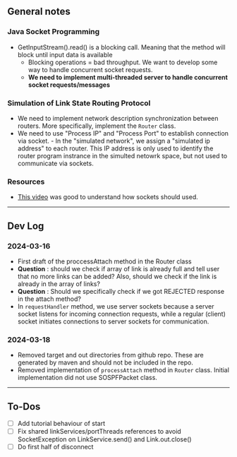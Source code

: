 ## General notes
### Java Socket Programming
- GetInputStream().read() is a blocking call. Meaning that the method will block until input data is available
    - Blocking operations = bad throughput. We want to develop some way to handle concurrent socket requests. 
    - **We need to implement multi-threaded server to handle concurrent socket requests/messages**

### Simulation of Link State Routing Protocol
- We need to implement network description synchronization between routers. More specifically, implement the `Router` class.
- We need to use "Process IP" and "Process Port" to establish connection via socket. - In the "simulated network", we assign a "simulated ip address" to each router. This IP address is only used to identify the router program instrance in the simulted netowrk space, but not used to communicate via sockets. 

### Resources
- [This video](https://www.youtube.com/watch?v=gchR3DpY-8Q) was good to understand how sockets should used.
---
## Dev Log
### 2024-03-16
- First draft of the proccessAttach method in the Router class
- **Question** : should we check if array of link is already full and tell user that no more links can be added? Also, should we check if the link is already in the array of links?
- **Question** : Should we specifically check if we got REJECTED response in the attach method? 
- In `requestHandler` method, we use server sockets because a server socket listens for incoming connection requests, while a regular (client) socket initiates connections to server sockets for communication.
### 2024-03-18
- Removed target and out directories from github repo. These are generated by maven and should not be included in the repo.
- Removed implementation of `processAttach` method in `Router` class. Initial implementation did not use SOSPFPacket class.

---
## To-Dos
- [ ] Add tutorial behaviour of start
- [ ] Fix shared linkServices/portThreads references to avoid SocketException on LinkService.send() and Link.out.close()
- [ ] Do first half of disconnect
